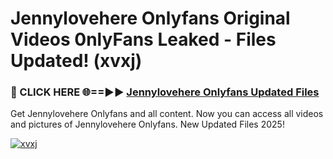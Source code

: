 # Jennylovehere Onlyfans Original Videos 0nlyFans Leaked - Files Updated! (xvxj)

<h3>🔴 CLICK HERE 🌐==►► <a href="https://tinyurl.com/ms9xzufz" rel="nofollow">Jennylovehere Onlyfans Updated Files</a></h3>

Get Jennylovehere Onlyfans and all content. Now you can access all videos and pictures of Jennylovehere Onlyfans. New Updated Files 2025!

[![xvxj](https://i.imgur.com/ppqm5kG.gif)](https://tinyurl.com/ms9xzufz)
